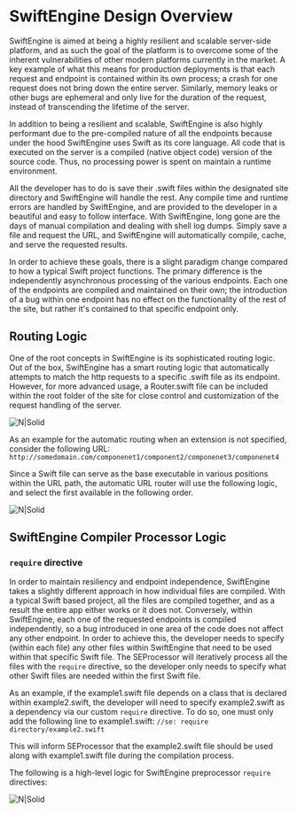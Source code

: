 # SwiftEngine Design Overview

SwiftEngine is aimed at being a highly resilient and scalable server-side platform, and as such the goal of the platform is to overcome some of the inherent vulnerabilities of other modern platforms currently in the market. A key example of what this means for production deployments is that each request and endpoint is contained within its own process; a crash for one request does not bring down the entire server. Similarly, memory leaks or other bugs are ephemeral and only live for the duration of the request, instead of transcending the lifetime of the server.

In addition to being a resilient and scalable, SwiftEngine is also highly performant due to the pre-compiled nature of all the endpoints because under the hood SwiftEngine uses Swift as its core language. All code that is executed on the server is a compiled (native object code) version of the source code. Thus, no processing power is spent on maintain a runtime environment. 


All the developer has to do is save their .swift files within the designated site directory and SwiftEngine will handle the rest. Any compile time and runtime errors are handled by SwiftEngine, and are provided to the developer in a beautiful and easy to follow interface. With SwiftEngine, long gone are the days of manual compilation and dealing with shell log dumps. Simply save a file and request the URL, and SwiftEngine will automatically compile, cache, and serve the requested results.  

In order to achieve these goals, there is a slight paradigm change compared to how a typical Swift project functions. The primary difference is the independently asynchronous processing of the various endpoints. Each one of the endpoints are compiled and maintained on their own; the introduction of a bug within one endpoint has no effect on the functionality of the rest of the site, but rather it's contained to that specific endpoint only.


## Routing Logic

One of the root concepts in SwiftEngine is its sophisticated routing logic. Out of the box, SwiftEngine has a smart routing logic that automatically attempts to match the http requests to a specific .swift file as its endpoint. However, for more advanced usage, a Router.swift file can be included within the root folder of the site for close control and customization of the request handling of the server.

![N|Solid](http://www.plantuml.com/plantuml/svg/bP5FSzem4CNl-XGxES4bt4dR96tAj8Sc6K8_W2gjiH9Bwqgh05FuxaKMs9v0_i01nEhjy_izNmMMdgEjH7WohfPUMf2ApRFX5VmJ05-bUffxYav_eueyB4h3cERaDVey-rDjHGBWnaXBJXzTWUx-sEgrzxJeZpQYbsZxpOODkHofjp_tSjLe4uOO_vZDxc6AVoC6tlugDC-enw9ahiUZaIOhZJjNP4UVS2bjNU6N2s4A64mfClhpi305Gs4g15oQmE5o25oYWy4Amr10ByZPuKf5SwFEceW0oVMNP5NkdA0W3pudU-cQFeFl-vD6bgfi_c0LC1dz3E2Rnu4bZV0P0dkZ68uQJLunWe6ZV9L7Jfj206n4TodoKFGmhoEJbMmKPE34b-dsDIyCbnJRsXXTCEGEagMLjlN3fa_kfFKQQInah3XxdcgNYJjRdwbGvt2b392DEpIuF0gd2GFirk4btqbuyDQhp87VJYmTSOc-5tbGigtMZ_LyNRlv-Z6GMoEhuGTGKB-7yV0AniSeyc4Zacmd429LCxxtf30a6WsuH1KPstuVsdx3XGXCjH0fntYA7BrB8I6mPACQJIkPT9BRknbCxdxVta39N3Vg642HtgklqEbeg_y0)

As an example for the automatic routing when an extension is not specified, consider the following URL: `http://somedomain.com/componenet1/component2/componenet3/componenet4`

Since a Swift file can serve as the base executable in various positions within the URL path, the automatic URL router will use the following logic, and select the first available in the following order.

![N|Solid](http://www.plantuml.com/plantuml/svg/pPFFRjGm4CRlVefHJzaSkkBFAJtGGgaujTMoF82n9yseYITunbrMLTyTEsp1GdlWK24i9R4_V-FVvrW-5xLHqpGQkQSmssWdi4xfWNGFZmRWlNNtTv5Jy1zuv0YxWHIBpj5Z_Abz7RCfQvTa9mx-Q0bKyqTABsBaNIqzcIfHVYifSO37Fz1tqUwBTzc6wJvjjxUmmMy9HVFN8JsWxyoWEdVhjV24dYTBuTJnjCxFp043wgjVVNrToM-g_jipOypl72SNIVDAIWusd1GZD86Xfn41loi6AIQPqL5Fw5SdIt3geQcfRNigE-grRPyhILJUhK073D3iKLO6bjPyVEvvLEk6FC1Hi43BH1a6Jxqv0gcszgzvzQzySVRVe-jJ_4zYhDlMOs_Jg2yIfpgG9zDShSp1OqmfwsuZEnG16tmce4kA40-Nv7F1Bt0vCw8yczpA4jq6DSK0rpTRkBhvSdq9vHQ1gDKauDZZmN-UoMaQVm00)

## SwiftEngine Compiler Processor Logic 

### `require` directive 
In order to maintain resiliency and endpoint independence, SwiftEngine takes a slightly different approach in how individual files are compiled. With a typical Swift based project, all the files are compiled together, and as a result the entire app either works or it does not. Conversely, within SwiftEngine, each one of the requested endpoints is compiled independently, so a bug introduced in one area of the code does not affect any other endpoint. In order to achieve this, the developer needs to specify (within each file) any other files within SwiftEngine that need to be used within that specific Swift file. The SEProcessor will iteratively process all the files with the `require` directive, so the developer only needs to specify what other Swift files are needed within the first Swift file.

As an example, if the example1.swift file depends on a class that is declared within example2.swift, the developer will need to specify example2.swift as a dependency via our custom `require` directive. To do so, one must only add the following line to example1.swift:
`//se: require directory/example2.swift`

This will inform SEProcessor that the example2.swift file should be used along with example1.swift file during the compilation process.

The following is a high-level logic for SwiftEngine preprocessor `require` directives:

![N|Solid](http://www.plantuml.com/plantuml/svg/RL9DRzim3BthL_3e14C3xEWC_UY6dOVj5p0HdH2LHLUIcsN3_lj8sQWJD08IIoJVu-EJ7dF1LCO-kFp2SS24FU2-y1kNC_nr0C-uVpaa6QF_Aa4Id8vSoEAIFAKfjWjQfB5lZBr4VnC2I_uMz2abELs6_haBHVfVkB34AkaIVqXuhhKsXcj_91gIx2bdpVso6FcjQpag6WF_8LYl4xsEd0W2vx9U0oQbs6GgMzSyhPodWlkZg_is4Nh89-uAT1n8cJgE7Z24XKSfl7xCCygjsoXL2tCEilJqNOBAtT1lx8T0d-ygtzOvxg2vpGATcVUmWdAa2CsPyie1w6Y4nO4kWtvPkEytqu43tK_qAj6qdwjp8DsLN1lyYhjoKiW4JHHhPQj5xw781yEsSzuCcdPH2a7Ymz74JUjdrMezhZgRYTaqPOu7c6yA9C8xaDHy3P1fDZJtWzWbJj1FWD4lnJroBFghbMFar_7M_UO5OCI783iCDNit9oZwEeIR3zpfpis6s_CDwamlwNgOH1qbYZe2u1jom5sW1pLpCT9DNAvvNjwLxTi1SvxDE74vSlmekyZyyFRI3rgPN6EbTTGaKYhSXhE06L43gwtBHGRtg9t7Flm7)


